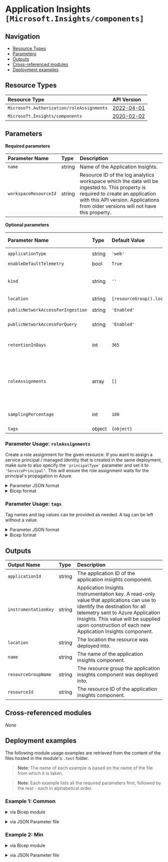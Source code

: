 # Application Insights `[Microsoft.Insights/components]`



## Navigation

- [Resource Types](#Resource-Types)
- [Parameters](#Parameters)
- [Outputs](#Outputs)
- [Cross-referenced modules](#Cross-referenced-modules)
- [Deployment examples](#Deployment-examples)

## Resource Types

| Resource Type | API Version |
| :-- | :-- |
| `Microsoft.Authorization/roleAssignments` | [2022-04-01](https://learn.microsoft.com/en-us/azure/templates/Microsoft.Authorization/2022-04-01/roleAssignments) |
| `Microsoft.Insights/components` | [2020-02-02](https://learn.microsoft.com/en-us/azure/templates/Microsoft.Insights/2020-02-02/components) |

## Parameters

**Required parameters**

| Parameter Name | Type | Description |
| :-- | :-- | :-- |
| `name` | string | Name of the Application Insights. |
| `workspaceResourceId` | string | Resource ID of the log analytics workspace which the data will be ingested to. This property is required to create an application with this API version. Applications from older versions will not have this property. |

**Optional parameters**

| Parameter Name | Type | Default Value | Allowed Values | Description |
| :-- | :-- | :-- | :-- | :-- |
| `applicationType` | string | `'web'` | `[other, web]` | Application type. |
| `enableDefaultTelemetry` | bool | `True` |  | Enable telemetry via a Globally Unique Identifier (GUID). |
| `kind` | string | `''` |  | The kind of application that this component refers to, used to customize UI. This value is a freeform string, values should typically be one of the following: web, ios, other, store, java, phone. |
| `location` | string | `[resourceGroup().location]` |  | Location for all Resources. |
| `publicNetworkAccessForIngestion` | string | `'Enabled'` | `[Disabled, Enabled]` | The network access type for accessing Application Insights ingestion. - Enabled or Disabled. |
| `publicNetworkAccessForQuery` | string | `'Enabled'` | `[Disabled, Enabled]` | The network access type for accessing Application Insights query. - Enabled or Disabled. |
| `retentionInDays` | int | `365` | `[30, 60, 90, 120, 180, 270, 365, 550, 730]` | Retention period in days. |
| `roleAssignments` | array | `[]` |  | Array of role assignment objects that contain the 'roleDefinitionIdOrName' and 'principalId' to define RBAC role assignments on this resource. In the roleDefinitionIdOrName attribute, you can provide either the display name of the role definition, or its fully qualified ID in the following format: '/providers/Microsoft.Authorization/roleDefinitions/c2f4ef07-c644-48eb-af81-4b1b4947fb11'. |
| `samplingPercentage` | int | `100` |  | Percentage of the data produced by the application being monitored that is being sampled for Application Insights telemetry. |
| `tags` | object | `{object}` |  | Tags of the resource. |


### Parameter Usage: `roleAssignments`

Create a role assignment for the given resource. If you want to assign a service principal / managed identity that is created in the same deployment, make sure to also specify the `'principalType'` parameter and set it to `'ServicePrincipal'`. This will ensure the role assignment waits for the principal's propagation in Azure.

<details>

<summary>Parameter JSON format</summary>

```json
"roleAssignments": {
    "value": [
        {
            "roleDefinitionIdOrName": "Reader",
            "description": "Reader Role Assignment",
            "principalIds": [
                "12345678-1234-1234-1234-123456789012", // object 1
                "78945612-1234-1234-1234-123456789012" // object 2
            ]
        },
        {
            "roleDefinitionIdOrName": "/providers/Microsoft.Authorization/roleDefinitions/c2f4ef07-c644-48eb-af81-4b1b4947fb11",
            "principalIds": [
                "12345678-1234-1234-1234-123456789012" // object 1
            ],
            "principalType": "ServicePrincipal"
        }
    ]
}
```

</details>

<details>

<summary>Bicep format</summary>

```bicep
roleAssignments: [
    {
        roleDefinitionIdOrName: 'Reader'
        description: 'Reader Role Assignment'
        principalIds: [
            '12345678-1234-1234-1234-123456789012' // object 1
            '78945612-1234-1234-1234-123456789012' // object 2
        ]
    }
    {
        roleDefinitionIdOrName: '/providers/Microsoft.Authorization/roleDefinitions/c2f4ef07-c644-48eb-af81-4b1b4947fb11'
        principalIds: [
            '12345678-1234-1234-1234-123456789012' // object 1
        ]
        principalType: 'ServicePrincipal'
    }
]
```

</details>
<p>

### Parameter Usage: `tags`

Tag names and tag values can be provided as needed. A tag can be left without a value.

<details>

<summary>Parameter JSON format</summary>

```json
"tags": {
    "value": {
        "Environment": "Non-Prod",
        "Contact": "test.user@testcompany.com",
        "PurchaseOrder": "1234",
        "CostCenter": "7890",
        "ServiceName": "DeploymentValidation",
        "Role": "DeploymentValidation"
    }
}
```

</details>

<details>

<summary>Bicep format</summary>

```bicep
tags: {
    Environment: 'Non-Prod'
    Contact: 'test.user@testcompany.com'
    PurchaseOrder: '1234'
    CostCenter: '7890'
    ServiceName: 'DeploymentValidation'
    Role: 'DeploymentValidation'
}
```

</details>
<p>

## Outputs

| Output Name | Type | Description |
| :-- | :-- | :-- |
| `applicationId` | string | The application ID of the application insights component. |
| `instrumentationKey` | string | Application Insights Instrumentation key. A read-only value that applications can use to identify the destination for all telemetry sent to Azure Application Insights. This value will be supplied upon construction of each new Application Insights component. |
| `location` | string | The location the resource was deployed into. |
| `name` | string | The name of the application insights component. |
| `resourceGroupName` | string | The resource group the application insights component was deployed into. |
| `resourceId` | string | The resource ID of the application insights component. |

## Cross-referenced modules

_None_

## Deployment examples

The following module usage examples are retrieved from the content of the files hosted in the module's `.test` folder.
   >**Note**: The name of each example is based on the name of the file from which it is taken.

   >**Note**: Each example lists all the required parameters first, followed by the rest - each in alphabetical order.

<h3>Example 1: Common</h3>

<details>

<summary>via Bicep module</summary>

```bicep
module components './insights/components/main.bicep' = {
  name: '${uniqueString(deployment().name, location)}-test-iccom'
  params: {
    // Required parameters
    name: '<<namePrefix>>iccom001'
    workspaceResourceId: '<workspaceResourceId>'
    // Non-required parameters
    enableDefaultTelemetry: '<enableDefaultTelemetry>'
    roleAssignments: [
      {
        principalIds: [
          '<managedIdentityPrincipalId>'
        ]
        principalType: 'ServicePrincipal'
        roleDefinitionIdOrName: 'Reader'
      }
    ]
    tags: {
      Environment: 'Non-Prod'
      Role: 'DeploymentValidation'
    }
  }
}
```

</details>
<p>

<details>

<summary>via JSON Parameter file</summary>

```json
{
  "$schema": "https://schema.management.azure.com/schemas/2019-04-01/deploymentParameters.json#",
  "contentVersion": "1.0.0.0",
  "parameters": {
    // Required parameters
    "name": {
      "value": "<<namePrefix>>iccom001"
    },
    "workspaceResourceId": {
      "value": "<workspaceResourceId>"
    },
    // Non-required parameters
    "enableDefaultTelemetry": {
      "value": "<enableDefaultTelemetry>"
    },
    "roleAssignments": {
      "value": [
        {
          "principalIds": [
            "<managedIdentityPrincipalId>"
          ],
          "principalType": "ServicePrincipal",
          "roleDefinitionIdOrName": "Reader"
        }
      ]
    },
    "tags": {
      "value": {
        "Environment": "Non-Prod",
        "Role": "DeploymentValidation"
      }
    }
  }
}
```

</details>
<p>

<h3>Example 2: Min</h3>

<details>

<summary>via Bicep module</summary>

```bicep
module components './insights/components/main.bicep' = {
  name: '${uniqueString(deployment().name, location)}-test-icmin'
  params: {
    // Required parameters
    name: '<<namePrefix>>icmin001'
    workspaceResourceId: '<workspaceResourceId>'
    // Non-required parameters
    enableDefaultTelemetry: '<enableDefaultTelemetry>'
  }
}
```

</details>
<p>

<details>

<summary>via JSON Parameter file</summary>

```json
{
  "$schema": "https://schema.management.azure.com/schemas/2019-04-01/deploymentParameters.json#",
  "contentVersion": "1.0.0.0",
  "parameters": {
    // Required parameters
    "name": {
      "value": "<<namePrefix>>icmin001"
    },
    "workspaceResourceId": {
      "value": "<workspaceResourceId>"
    },
    // Non-required parameters
    "enableDefaultTelemetry": {
      "value": "<enableDefaultTelemetry>"
    }
  }
}
```

</details>
<p>
